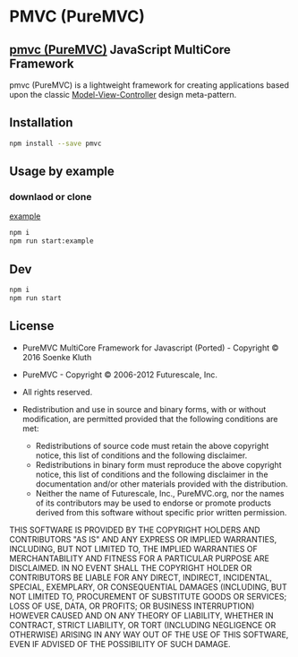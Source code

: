 PMVC (PureMVC)
================

## [pmvc (PureMVC)](http://puremvc.github.com/) JavaScript MultiCore Framework
pmvc (PureMVC) is a lightweight framework for creating applications based upon the classic [Model-View-Controller](http://en.wikipedia.org/wiki/Model-view-controller) design meta-pattern.


## Installation

```sh
npm install --save pmvc
```

## Usage by example
### downlaod or clone
[example](https://github.com/soenkekluth/pmvc/tree/master/examples/simple)

```sh
npm i
npm run start:example
```

## Dev
```sh
npm i
npm run start
```


## License
* PureMVC MultiCore Framework for Javascript (Ported) - Copyright © 2016 Soenke Kluth 
* PureMVC - Copyright © 2006-2012 Futurescale, Inc.
* All rights reserved.

* Redistribution and use in source and binary forms, with or without modification, are permitted provided that the following conditions are met:

  * Redistributions of source code must retain the above copyright notice, this list of conditions and the following disclaimer.
  * Redistributions in binary form must reproduce the above copyright notice, this list of conditions and the following disclaimer in the documentation and/or other materials provided with the distribution.
  * Neither the name of Futurescale, Inc., PureMVC.org, nor the names of its contributors may be used to endorse or promote products derived from this software without specific prior written permission.

THIS SOFTWARE IS PROVIDED BY THE COPYRIGHT HOLDERS AND CONTRIBUTORS "AS IS" AND ANY EXPRESS OR IMPLIED WARRANTIES, INCLUDING, BUT NOT LIMITED TO, THE IMPLIED WARRANTIES OF MERCHANTABILITY AND FITNESS FOR A PARTICULAR PURPOSE ARE DISCLAIMED. IN NO EVENT SHALL THE COPYRIGHT HOLDER OR CONTRIBUTORS BE LIABLE FOR ANY DIRECT, INDIRECT, INCIDENTAL, SPECIAL, EXEMPLARY, OR CONSEQUENTIAL DAMAGES (INCLUDING, BUT NOT LIMITED TO, PROCUREMENT OF SUBSTITUTE GOODS OR SERVICES; LOSS OF USE, DATA, OR PROFITS; OR BUSINESS INTERRUPTION) HOWEVER CAUSED AND ON ANY THEORY OF LIABILITY, WHETHER IN CONTRACT, STRICT LIABILITY, OR TORT (INCLUDING NEGLIGENCE OR OTHERWISE) ARISING IN ANY WAY OUT OF THE USE OF THIS SOFTWARE, EVEN IF ADVISED OF THE POSSIBILITY OF SUCH DAMAGE.
